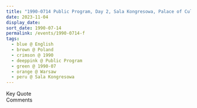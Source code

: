 ```yaml
---
title: "1990-0714 Public Program, Day 2, Sala Kongresowa, Palace of Culture and Science, plac Defilad 1, Warsaw, Poland"
date: 2023-11-04
display_date: 
sort_date: 1990-07-14
permalink: /events/1990-0714-f
tags:
  - blue @ English
  - brown @ Poland
  - crimson @ 1990
  - deeppink @ Public Program
  - green @ 1990-07
  - orange @ Warsaw
  - peru @ Sala Kongresowa
---
```


<wave-list>
  <list-title color="green" width="75">Key Quote</list-title>
  <list-item color="BlanchedAlmond"  width="200"></list-item>
  <list-item color="Lavender"></list-item>
  <list-item color="BlanchedAlmond"></list-item>
</wave-list>

<br>

<wave-list>
  <list-title color="green" width="75">Comments</list-title>
  <list-item color="BlanchedAlmond"  width="200"></list-item>
  <list-item color="Lavender"></list-item>
  <list-item color="BlanchedAlmond"></list-item>
</wave-list>